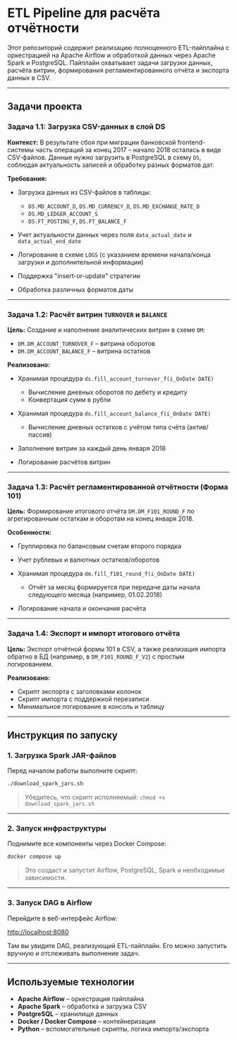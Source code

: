 # ETL Pipeline для расчёта отчётности

Этот репозиторий содержит реализацию полноценного ETL-пайплайна с оркестрацией на Apache Airflow и обработкой данных через Apache Spark и PostgreSQL. Пайплайн охватывает задачи загрузки данных, расчёта витрин, формирования регламентированного отчёта и экспорта данных в CSV.

---

## Задачи проекта

### Задача 1.1: Загрузка CSV-данных в слой DS

**Контекст:**
В результате сбоя при миграции банковской frontend-системы часть операций за конец 2017 – начало 2018 осталась в виде CSV-файлов. Данные нужно загрузить в PostgreSQL в схему `DS`, соблюдая актуальность записей и обработку разных форматов дат.

**Требования:**

* Загрузка данных из CSV-файлов в таблицы:

  * `DS.MD_ACCOUNT_D`, `DS.MD_CURRENCY_D`, `DS.MD_EXCHANGE_RATE_D`
  * `DS.MD_LEDGER_ACCOUNT_S`
  * `DS.FT_POSTING_F`, `DS.FT_BALANCE_F`
* Учет актуальности данных через поля `data_actual_date` и `data_actual_end_date`
* Логирование в схеме `LOGS` (с указанием времени начала/конца загрузки и дополнительной информации)
* Поддержка "insert-or-update" стратегии
* Обработка различных форматов даты

---

### Задача 1.2: Расчёт витрин `TURNOVER` и `BALANCE`

**Цель:**
Создание и наполнение аналитических витрин в схеме `DM`:

* `DM.DM_ACCOUNT_TURNOVER_F` – витрина оборотов
* `DM.DM_ACCOUNT_BALANCE_F` – витрина остатков

**Реализовано:**

* Хранимая процедура `ds.fill_account_turnover_f(i_OnDate DATE)`

  * Вычисление дневных оборотов по дебету и кредиту
  * Конвертация сумм в рубли
* Хранимая процедура `ds.fill_account_balance_f(i_OnDate DATE)`

  * Вычисление дневных остатков с учётом типа счёта (актив/пассив)
* Заполнение витрин за каждый день января 2018
* Логирование расчётов витрин

---

### Задача 1.3: Расчёт регламентированной отчётности (Форма 101)

**Цель:**
Формирование итогового отчёта `DM.DM_F101_ROUND_F` по агрегированным остаткам и оборотам на конец января 2018.

**Особенности:**

* Группировка по балансовым счетам второго порядка
* Учет рублевых и валютных остатков/оборотов
* Хранимая процедура `dm.fill_f101_round_f(i_OnDate DATE)`

  * Отчёт за месяц формируется при передаче даты начала следующего месяца (например, 01.02.2018)
* Логирование начала и окончания расчёта

---

### Задача 1.4: Экспорт и импорт итогового отчёта

**Цель:**
Экспорт отчётной формы 101 в CSV, а также реализация импорта обратно в БД (например, в `DM_F101_ROUND_F_V2`) с простым логированием.

**Реализовано:**

* Скрипт экспорта с заголовками колонок
* Скрипт импорта с поддержкой перезаписи
* Минимальное логирование в консоль и таблицу

---

## Инструкция по запуску

### 1. Загрузка Spark JAR-файлов

Перед началом работы выполните скрипт:

```bash
./download_spark_jars.sh
```

> Убедитесь, что скрипт исполняемый:
> `chmod +x download_spark_jars.sh`

---

### 2. Запуск инфраструктуры

Поднимите все компоненты через Docker Compose:

```bash
docker compose up
```

> Это создаст и запустит Airflow, PostgreSQL, Spark и необходимые зависимости.

---

### 3. Запуск DAG в Airflow

Перейдите в веб-интерфейс Airflow:

[http://localhost:8080](http://localhost:8080)

Там вы увидите DAG, реализующий ETL-пайплайн. Его можно запустить вручную и отслеживать выполнение задач.

---

## Используемые технологии

* **Apache Airflow** – оркестрация пайплайна
* **Apache Spark** – обработка и загрузка CSV
* **PostgreSQL** – хранилище данных
* **Docker / Docker Compose** – контейнеризация
* **Python** – вспомогательные скрипты, логика импорта/экспорта

